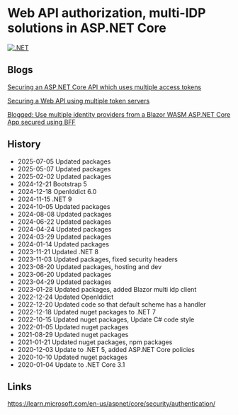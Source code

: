 # Web API authorization, multi-IDP solutions in ASP.NET Core

[![.NET](https://github.com/damienbod/ApiJwtWithTwoSts/actions/workflows/dotnet.yml/badge.svg)](https://github.com/damienbod/ApiJwtWithTwoSts/actions/workflows/dotnet.yml)

## Blogs

[Securing an ASP.NET Core API which uses multiple access tokens](https://damienbod.com/2020/12/03/securing-an-asp-net-core-api-which-uses-multiple-access-tokens/)

[Securing a Web API using multiple token servers](https://damienbod.com/2019/10/25/securing-a-web-api-using-multiple-token-servers/)

[Blogged: Use multiple identity providers from a Blazor WASM ASP.NET Core App secured using BFF](https://damienbod.com/2023/02/14/use-multiple-identity-providers-from-a-blazor-wasm-asp-net-core-app-secured-using-bff/)

## History

- 2025-07-05 Updated packages
- 2025-05-07 Updated packages
- 2025-02-02 Updated packages
- 2024-12-21 Bootstrap 5
- 2024-12-18 OpenIddict 6.0
- 2024-11-15 .NET 9
- 2024-10-05 Updated packages
- 2024-08-08 Updated packages
- 2024-06-22 Updated packages
- 2024-04-24 Updated packages
- 2024-03-29 Updated packages
- 2024-01-14 Updated packages
- 2023-11-21 Updated .NET 8
- 2023-11-03 Updated packages, fixed security headers
- 2023-08-20 Updated packages, hosting and dev 
- 2023-06-20 Updated packages
- 2023-04-29 Updated packages
- 2023-01-28 Updated packages, added Blazor multi idp client
- 2022-12-24 Updated OpenIddict
- 2022-12-20 Updated code so that default scheme has a handler
- 2022-12-18 Updated nuget packages to .NET 7
- 2022-10-15 Updated nuget packages, Update C# code style
- 2022-01-05 Updated nuget packages
- 2021-08-29 Updated nuget packages
- 2021-01-21 Updated nuget packages, npm packages
- 2020-12-03 Update to .NET 5, added ASP.NET Core policies
- 2020-10-10 Updated nuget packages
- 2020-01-04 Update to .NET Core 3.1

## Links

https://learn.microsoft.com/en-us/aspnet/core/security/authentication/
